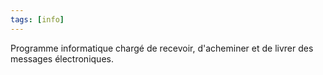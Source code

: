 ```yaml
---
tags: [info]
---
```


Programme informatique chargé de recevoir, d'acheminer et de livrer des messages électroniques.